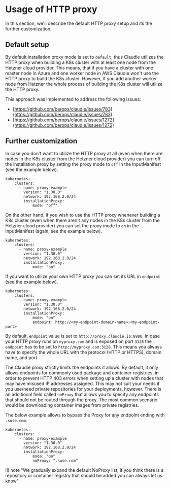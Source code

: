 # Usage of HTTP proxy

In this section, we'll describe the default HTTP proxy setup and its the further customization.

## Default setup

By default installation proxy mode is set to `default`, thus Claudie utilizes the HTTP proxy when building a K8s cluster with at least one node from the Hetzner cloud provider. This means, that if you have a cluster with one master node in Azure and one worker node in AWS Claudie won't use the HTTP proxy to build the K8s cluster. However, if you add another worker node from Hetzner the whole process of building the K8s cluster will utilize the HTTP proxy.

This approach was implemented to address the following issues:

- [https://github.com/berops/claudie/issues/783](https://github.com/berops/claudie/issues/783)
- [https://github.com/berops/claudie/issues/1272](https://github.com/berops/claudie/issues/1272)

## Further customization

In case you don't want to utilize the HTTP proxy at all (even when there are nodes in the K8s cluster from the Hetzner cloud provider) you can turn off the installation proxy by setting the proxy mode to `off` in the InputManifest (see the example below).

```
kubernetes:
    clusters:
      - name: proxy-example
        version: "1.30.0"
        network: 192.168.2.0/24
        installationProxy:
            mode: "off"
```

On the other hand, if you wish to use the HTTP proxy whenever building a K8s cluster (even when there aren't any nodes in the K8s cluster from the Hetzner cloud provider) you can set the proxy mode to `on` in the InputManifest (again, see the example below).

```
kubernetes:
    clusters:
      - name: proxy-example
        version: "1.30.0"
        network: 192.168.2.0/24
        installationProxy:
            mode: "on"
```

If you want to utilize your own HTTP proxy you can set its URL in `endpoint` (see the example below).

```
kubernetes:
    clusters:
      - name: proxy-example
        version: "1.30.0"
        network: 192.168.2.0/24
        installationProxy:
            mode: "on"
            endpoint: http://<my-endpoint-domain-name>:<my-endpoint-port>
```

By default, `endpoint` value is set to `http://proxy.claudie.io:8880`. In case your HTTP proxy runs on `myproxy.com` and is exposed on port `3128` the `endpoint` has to be set to `http://myproxy.com:3128`. This means you always have to specify the whole URL with the protocol (HTTP or HTTPS), domain name, and port.

 The Claudie proxy strictly limits the endpoints it allows. By default, it only allows endpoints for commonly used package and container registries, in order to prevent HTTP 403 errors when setting up a cluster with nodes that may have misused IP addresses assigned.
 This may not suit your needs if you use/need private repositories for your deployments, however. There is an additional field called `noProxy` that allows you to specify any endpoints that should not be routed through the proxy. The most common scenario would be downloading container images from private registries.

 The below example allows to bypass the Proxy for any endpoint ending with `.suse.com`.

```
kubernetes:
    clusters:
      - name: proxy-example
        version: "1.30.0"
        network: 192.168.2.0/24
        installationProxy:
            mode: "on"
            noProxy: ".suse.com"
```

!!! note "We gradually expand the default NoProxy list, if you think there is a repository or container registry that should be added you can always let us know"
